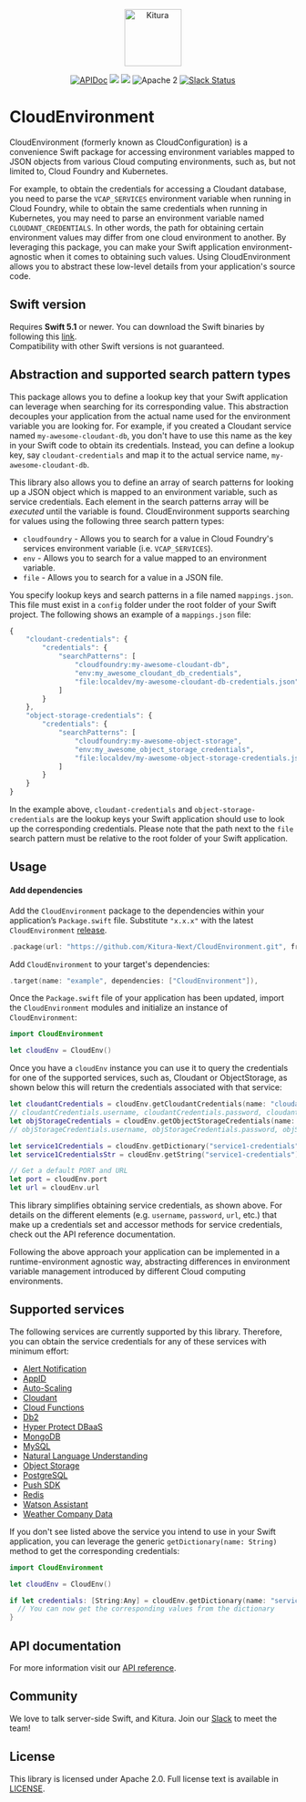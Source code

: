 <p align="center">
    <a href="http://kituranext.org/">
        <img src="https://raw.githubusercontent.com/Kitura-Next/Kitura/master/Sources/Kitura/resources/kitura-bird.svg?sanitize=true" height="100" alt="Kitura">
    </a>
</p>

<p align="center">
    <a href="https://www.kituranext.org/learn/">
    <img src="https://img.shields.io/badge/docs-kitura-1FBCE4.svg" alt="APIDoc"></a>
    <a href="https://github.com/Kitura-Next/LoggerAPI/actions?query=workflow%3ASwift+MacOS">
    <img src="https://github.com/Kitura-Next/LoggerAPI/workflows/Swift%20MacOS/badge.svg"></a>
    <a href="https://github.com/Kitura-Next/LoggerAPI/actions?query=workflow%3ASwift+Ubuntu">
    <img src="https://github.com/Kitura-Next/LoggerAPI/workflows/Swift%20Ubuntu/badge.svg"></a>
    <img src="https://img.shields.io/badge/license-Apache2-blue.svg?style=flat" alt="Apache 2">
    <a href="http://swift-at-ibm-slack.mybluemix.net/">
    <img src="http://swift-at-ibm-slack.mybluemix.net/badge.svg" alt="Slack Status"></a>
</p>

# CloudEnvironment
CloudEnvironment (formerly known as CloudConfiguration) is a convenience Swift package for accessing environment variables mapped to JSON objects from various Cloud computing environments, such as, but not limited to, Cloud Foundry and Kubernetes.

For example, to obtain the credentials for accessing a Cloudant database, you need to parse the `VCAP_SERVICES` environment variable when running in Cloud Foundry, while to obtain the same credentials when running in Kubernetes, you may need to parse an environment variable named `CLOUDANT_CREDENTIALS`. In other words, the path for obtaining certain environment values may differ from one cloud environment to another. By leveraging this package, you can make your Swift application environment-agnostic when it comes to obtaining such values. Using CloudEnvironment allows you to abstract these low-level details from your application's source code.

## Swift version
Requires **Swift 5.1** or newer. You can download the Swift binaries by following this [link](https://swift.org/download/).  
Compatibility with other Swift versions is not guaranteed.

## Abstraction and supported search pattern types
This package allows you to define a lookup key that your Swift application can leverage when searching for its corresponding value. This abstraction decouples your application from the actual name used for the environment variable you are looking for. For example, if you created a Cloudant service named `my-awesome-cloudant-db`, you don't have to use this name as the key in your Swift code to obtain its credentials. Instead, you can define a lookup key, say `cloudant-credentials` and map it to the actual service name, `my-awesome-cloudant-db`.

This library also allows you to define an array of search patterns for looking up a JSON object which is mapped to an environment variable, such as service credentials. Each element in the search patterns array will be *executed* until the variable is found. CloudEnvironment supports searching for values using the following three search pattern types:

- `cloudfoundry` - Allows you to search for a value in Cloud Foundry's services environment variable (i.e. `VCAP_SERVICES`).
- `env` - Allows you to search for a value mapped to an environment variable.
- `file` - Allows you to search for a value in a JSON file.

You specify lookup keys and search patterns in a file named `mappings.json`. This file must exist in a `config` folder under the root folder of your Swift project. The following shows an example of a `mappings.json` file:

```javascript
{
    "cloudant-credentials": {
        "credentials": {
            "searchPatterns": [
                "cloudfoundry:my-awesome-cloudant-db",
                "env:my_awesome_cloudant_db_credentials",
                "file:localdev/my-awesome-cloudant-db-credentials.json"
            ]
        }
    },
    "object-storage-credentials": {
        "credentials": {
            "searchPatterns": [
                "cloudfoundry:my-awesome-object-storage",
                "env:my_awesome_object_storage_credentials",
                "file:localdev/my-awesome-object-storage-credentials.json"
            ]
        }
    }
}
```

In the example above, `cloudant-credentials` and `object-storage-credentials` are the lookup keys your Swift application should use to look up the corresponding credentials. Please note that the path next to the `file` search pattern must be relative to the root folder of your Swift application.

## Usage

#### Add dependencies

Add the `CloudEnvironment` package to the dependencies within your application’s `Package.swift` file. Substitute `"x.x.x"` with the latest `CloudEnvironment` [release](https://github.com/Kitura-Next/CloudEnvironment/releases).

```swift
.package(url: "https://github.com/Kitura-Next/CloudEnvironment.git", from: "x.x.x")
```

Add `CloudEnvironment` to your target's dependencies:

```swift
.target(name: "example", dependencies: ["CloudEnvironment"]),
```

 Once the `Package.swift` file of your application has been updated, import the `CloudEnvironment` modules and initialize an instance of `CloudEnvironment`:

```swift
import CloudEnvironment

let cloudEnv = CloudEnv()
```

Once you have a `cloudEnv` instance you can use it to query the credentials for one of the supported services, such as, Cloudant or ObjectStorage, as shown below this will return the credentials associated with that service:

```swift
let cloudantCredentials = cloudEnv.getCloudantCredentials(name: "cloudant-credentials")
// cloudantCredentials.username, cloudantCredentials.password, cloudantCredentials.url, etc.
let objStorageCredentials = cloudEnv.getObjectStorageCredentials(name: "object-storage-credentials")
// objStorageCredentials.username, objStorageCredentials.password, objStorageCredentials.projectID, etc.

let service1Credentials = cloudEnv.getDictionary("service1-credentials")
let service1CredentialsStr = cloudEnv.getString("service1-credentials")

// Get a default PORT and URL
let port = cloudEnv.port
let url = cloudEnv.url
```

This library simplifies obtaining service credentials, as shown above. For details on the different elements (e.g. `username`, `password`, `url`, etc.) that make up a credentials set and accessor methods for service credentials, check out the API reference documentation.

Following the above approach your application can be implemented in a runtime-environment agnostic way, abstracting differences in environment variable management introduced by different Cloud computing environments.

## Supported services
The following services are currently supported by this library. Therefore, you can obtain the service credentials for any of these services with minimum effort:
- [Alert Notification](https://cloud.ibm.com/catalog/services/alert-notification)
- [AppID](https://cloud.ibm.com/catalog/services/appID)
- [Auto-Scaling](https://cloud.ibm.com/catalog/services/auto-scaling)
- [Cloudant](https://cloud.ibm.com/catalog/services/cloudant)
- [Cloud Functions](https://cloud.ibm.com/openwhisk)
- [Db2](https://cloud.ibm.com/catalog/services/db2-on-cloud)
- [Hyper Protect DBaaS](https://cloud.ibm.com/catalog/services/hyper-protect-dbaas)
- [MongoDB](https://cloud.ibm.com/catalog/services/databases-for-mongodb)
- [MySQL](https://cloud.ibm.com/catalog/services/compose-for-mysql)
- [Natural Language Understanding](https://cloud.ibm.com/catalog/services/natural-language-understanding)
- [Object Storage](https://docs.openstack.org/swift/latest/)
- [PostgreSQL](https://cloud.ibm.com/catalog/services/databases-for-postgresql)
- [Push SDK](https://cloud.ibm.com/catalog/services/push-notifications)
- [Redis](https://cloud.ibm.com/catalog/services/databases-for-redis)
- [Watson Assistant](https://cloud.ibm.com/catalog/services/watson-assistant)
- [Weather Company Data](https://cloud.ibm.com/catalog/services/weather-company-data)

If you don't see listed above the service you intend to use in your Swift application, you can leverage the generic `getDictionary(name: String)` method to get the corresponding credentials:

```swift
import CloudEnvironment

let cloudEnv = CloudEnv()

if let credentials: [String:Any] = cloudEnv.getDictionary(name: "service1-credentials") {
  // You can now get the corresponding values from the dictionary
}
```

## API documentation

For more information visit our [API reference](http://kitura-next.github.io/CloudEnvironment/).

## Community

We love to talk server-side Swift, and Kitura. Join our [Slack](http://swift-at-ibm-slack.mybluemix.net/) to meet the team!

## License

This library is licensed under Apache 2.0. Full license text is available in [LICENSE](https://github.com/Kitura-Next/CloudEnvironment/blob/master/LICENSE).
